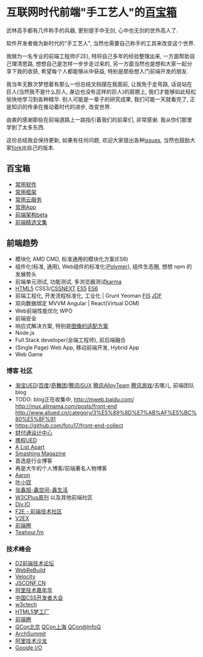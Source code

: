 # 互联网时代前端"手工艺人"的[百宝箱](http://baike.baidu.com/view/123101.htm)
武林高手都有几件称手的兵器, 更别提手中无剑, 心中也无剑的世外高人了.

软件开发者做为新时代的"手工艺人", 当然也需要自己称手的工具来改变这个世界.

我做为一名专业的前端工程师(F2E), 特将自己多年的经验整理出来, 一方面帮助自己理清思路, 想想自己是怎样一步步走过来的, 另一方面当然也是想和大家一起分享下我的收获, 希望每个人都能够从中获益, 特别是那些想入门前端开发的朋友.

我当年无数次梦想着有那么一份总结文档摆在我面前, 让我免于走弯路, 话说站在巨人(当然我不是什么巨人, 身边也没有这样的巨人)的肩膀上, 我们才能够如此轻松愉快地学习到各种精华. 别人可能是一辈子的研究成果, 我们可能一天就看完了, 正是知识的传承在推动着时代的进步, 改变世界.

由衷的感谢那些在前端道路上一路指引着我们的前辈们, 非常感谢. 我从你们那里学到了太多东西.

这份总结我会保持更新, 如果有任何问题, 欢迎大家提出各种[issues](https://github.com/f2e-journey/software/issues/new), 当然也鼓励大家[fork](https://github.com/f2e-journey/software#fork-destination-box)出自己的版本.

## 百宝箱
* [常用软件](https://github.com/f2e-journey/software/blob/master/software.md)
* [常用框架](https://github.com/f2e-journey/software/blob/master/lib.md)
* [常用云服务](https://github.com/f2e-journey/software/blob/master/cloud.md)
* [常用App](https://github.com/f2e-journey/software/blob/master/app.md)
* [前端架构beta](https://github.com/f2e-journey/software/blob/master/architecture.md)
* [前端精选文集](https://github.com/f2e-journey/software/blob/master/article.md)

## 前端趋势
* 模块化 AMD CMD, 标准通用的模块化方案(ES6)
* 组件化(标准, 通用), Web组件的标准化([Polymer](https://www.polymer-project.org/)), 组件生态圈, 想想 npm 的发展势头
* 前端单元测试, 功能测试, 多浏览器测试[karma](https://github.com/karma-runner/karma)
* [HTML5](https://rawgit.com/paulrouget/html5dashboard/master/demo.html) CSS3/[CSSNEXT](http://cssnext.io/) [ES5](http://kangax.github.io/compat-table/es5) [ES6](http://babeljs.io/docs/learn-es2015/)
* 前端工程化, 开发流程标准化, 工业化 | Grunt Yeoman [FIS](http://fis.baidu.com) [JDF](https://github.com/putaoshu/jdf)
* 双向数据绑定 MVVM Angular | React(Virtual DOM)
* Web前端性能优化 WPO
* 前端安全
* 响应式解决方案, 特别是[图像的适配方案](http://responsiveimages.org/)
* Node.js
* Full Stack developer(全端工程师), 前后端融合
* (Single Page) Web App, 移动前端开发, Hybrid App
* Web Game

### 博客 社区
* [淘宝UED](http://ued.taobao.org/blog/category/bowen/frontend/)/[百度](http://fex.baidu.com/)/[奇舞团](http://www.75team.com/weekly/)/[腾讯ISUX](http://isux.tencent.com/category/fd) [腾讯AlloyTeam](http://www.alloyteam.com) [腾讯游戏](http://tgideas.qq.com/)/去哪儿, 前端团队blog
* TODO: blog正在收集中, http://mweb.baidu.com/   http://mux.alimama.com/posts/front-end  http://www.aliued.cn/category/3%E5%89%8D%E7%AB%AF%E5%BC%80%E5%8F%91
* https://github.com/foru17/front-end-collect
* [财付通设计中心](http://tid.tenpay.com/)
* [携程UED](http://ued.ctrip.com/blog/)
* [A List Apart](http://alistapart.com/)
* [Smashing Magazine](http://www.smashingmagazine.com/)
* 首选是行业博客
* 再是大牛的个人博客/前端著名人物博客
* [Aaron](http://www.cnblogs.com/aaronjs/)
* [叶小钗](http://www.cnblogs.com/yexiaochai/)
* [张鑫旭-鑫空间-鑫生活](http://www.zhangxinxu.com)
* [W3CPlus周刊](http://www.w3cplus.com/collective) 以及其他前端社区
* [Div.IO](http://div.io/#/welcome)
* [F2E - 前端技术社区](http://f2e.im/)
* [V2EX](http://v2ex.com)
* [前端圈](http://sentsin.com/daohang/)
* [Teahour.fm](http://teahour.fm/)

### 技术峰会
* [D2前端技术论坛](http://www.d2forum.org/)
* [WebReBuild](http://webrebuild.org)
* [Velocity](http://velocity.oreilly.com.cn)
* [JSCONF.CN](http://jsconf.cn/)
* [阿里技术嘉年华](http://adc.taobao.com)
* [中国CSS开发者大会](http://css.w3ctech.com/)
* [w3ctech](http://www.w3ctech.com/event)
* [HTML5梦工厂](http://www.html5dw.com/)
* [前端圈](http://www.fequan.com/)
* [QCon北京](http://qconbeijing.com/) [QCon上海](http://qconshanghai.com/) [QCon@InfoQ](http://www.infoq.com/cn/qcon)
* [ArchSummit](http://www.archsummit.com/)
* [阿里技术沙龙](http://club.alibabatech.org)
* [Google I/O](https://events.google.com/io2015/)

